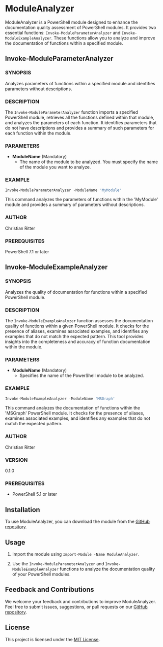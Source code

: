 # ModuleAnalyzer

ModuleAnalyzer is a PowerShell module designed to enhance the documentation quality assessment of PowerShell modules. It provides two essential functions: `Invoke-ModuleParameterAnalyzer` and `Invoke-ModuleExampleAnalyzer`. These functions allow you to analyze and improve the documentation of functions within a specified module.

## Invoke-ModuleParameterAnalyzer

### SYNOPSIS

Analyzes parameters of functions within a specified module and identifies parameters without descriptions.

### DESCRIPTION

The `Invoke-ModuleParameterAnalyzer` function imports a specified PowerShell module, retrieves all the functions defined within that module, and analyzes the parameters of each function. It identifies parameters that do not have descriptions and provides a summary of such parameters for each function within the module.

### PARAMETERS

- **ModuleName** (Mandatory)
  - The name of the module to be analyzed. You must specify the name of the module you want to analyze.

### EXAMPLE

```powershell
Invoke-ModuleParameterAnalyzer -ModuleName 'MyModule'
```

This command analyzes the parameters of functions within the 'MyModule' module and provides a summary of parameters without descriptions.

### AUTHOR

Christian Ritter

### PREREQUISITES

PowerShell 7.1 or later

## Invoke-ModuleExampleAnalyzer

### SYNOPSIS

Analyzes the quality of documentation for functions within a specified PowerShell module.

### DESCRIPTION

The `Invoke-ModuleExampleAnalyzer` function assesses the documentation quality of functions within a given PowerShell module. It checks for the presence of aliases, examines associated examples, and identifies any examples that do not match the expected pattern. This tool provides insights into the completeness and accuracy of function documentation within the module.

### PARAMETERS

- **ModuleName** (Mandatory)
  - Specifies the name of the PowerShell module to be analyzed.

### EXAMPLE

```powershell
Invoke-ModuleExampleAnalyzer -ModuleName 'MSGraph'
```

This command analyzes the documentation of functions within the 'MSGraph' PowerShell module. It checks for the presence of aliases, examines associated examples, and identifies any examples that do not match the expected pattern.

### AUTHOR

Christian Ritter

### VERSION

0.1.0

### PREREQUISITES

- PowerShell 5.1 or later

## Installation

To use ModuleAnalyzer, you can download the module from the [GitHub repository](https://github.com/HCRitter/PSModuleAnalyzer).

## Usage

1. Import the module using `Import-Module -Name ModuleAnalyzer`.

2. Use the `Invoke-ModuleParameterAnalyzer` and `Invoke-ModuleExampleAnalyzer` functions to analyze the documentation quality of your PowerShell modules.

## Feedback and Contributions

We welcome your feedback and contributions to improve ModuleAnalyzer. Feel free to submit issues, suggestions, or pull requests on our [GitHub repository](https://github.com/HCRitter/PSModuleAnalyzer).

## License

This project is licensed under the [MIT License](LICENSE).
